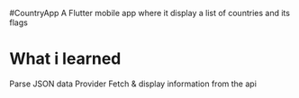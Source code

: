 
#CountryApp
A Flutter mobile app where it display a list of countries and its flags



# What i learned

Parse JSON data
Provider
Fetch & display information from the api




